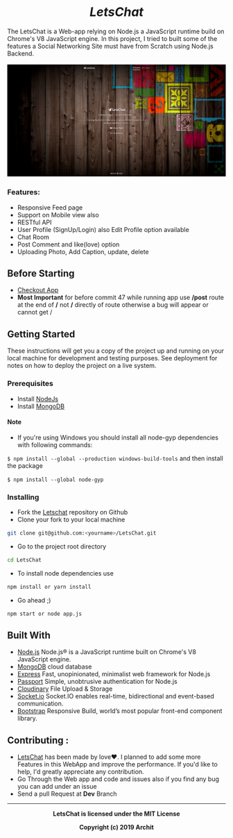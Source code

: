 <h1 align="center">
      <em>LetsChat</em>
  <br>
</h1>
The LetsChat is a Web-app relying on Node.js a JavaScript runtime build on Chrome's V8 JavaScript engine. In this project, I tried to built some of the features a Social Networking Site must have from Scratch using Node.js Backend.<br><br>

<img width="1800" src="public/Screenshot_2019-02-09 LetsChat Home.jpg">

### Features:
  - Responsive Feed page
  - Support on Mobile view also
  - RESTful API
  - User Profile (SignUp/Login) also Edit Profile option available
  - Chat Room
  - Post Comment and like(love) option
  - Uploading Photo, Add Caption, update, delete
  
  
## Before Starting
  - [Checkout App](https://letschat-garg.herokuapp.com/)
  - **Most Important** for before commit 47 while running app use **/post** route at the end of **/** not **/** directly of route otherwise a bug will appear or cannot get /

## Getting Started

These instructions will get you a copy of the project up and running on your local machine for development and testing purposes. See deployment for notes on how to deploy the project on a live system.

### Prerequisites

  - Install [NodeJs](https://nodejs.org/en/)
  - Install [MongoDB](https://www.mongodb.com/)
 
#### Note

 - If you're using Windows you should install all node-gyp dependencies with following commands:

`$ npm install --global --production windows-build-tools`
and then install the package

`$ npm install --global node-gyp`


### Installing

  - Fork the [Letschat](https://github.com/gargarchit/LetsChat) repository on Github
  - Clone your fork to your local machine
   ```bash
   git clone git@github.com:<yourname>/LetsChat.git
   ```
  - Go to the project root directory 
   ```bash
   cd LetsChat
   ```
  - To install node dependencies use
  ```bash
  npm install or yarn install
  ```
  - Go ahead ;)
  ```bash
  npm start or node app.js
  ```  
## Built With

  - [Node.js](https://nodejs.org/en/) Node.js® is a JavaScript runtime built on Chrome's V8 JavaScript engine.
  - [MongoDB](https://www.mongodb.com/) cloud database
  - [Express](https://expressjs.com/) Fast, unopinionated, minimalist web framework for Node.js
  - [Passport](http://www.passportjs.org/) Simple, unobtrusive authentication for Node.js
  - [Cloudinary](https://cloudinary.com/) File Upload & Storage
  - [Socket.io](https://socket.io/) Socket.IO enables real-time, bidirectional and event-based communication.
  - [Bootstrap](https://getbootstrap.com/) Responsive Build, world’s most popular front-end component library. 

## Contributing :
  - [LetsChat](https://github.com/gargarchit/LetsChat) has been made by love:heart:. I planned to add some more Features in this     WebApp and improve the performance. If you'd like to help, I'd greatly appreciate any contribution.
  - Go Through the Web app and code and issues also if you find any bug you can add under an issue
  - Send a pull Request at **Dev** Branch
  
----
<p align="center">
<b>
LetsChat is licensed under the MIT License
</b>
</p>
<p align="center">
<b>Copyright (c) 2019 Archit</b>
</p>
